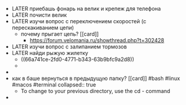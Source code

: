 - LATER приебашь фонарь на велик и крепеж для телефона
- LATER почисти велик
- LATER  изучи вопрос с переключением скоростей (с перескакиванием цепи)
	- почему прыгает цепь? [[card]]
		- https://forum.velomania.ru/showthread.php?t=302428
- LATER изучи вопрос с залипанием тормозов
- LATER найди рыжую жилетку
	- ((66a741ce-2fd0-4771-b343-63b9bfc9a2d8))
	-
-
- как в баше вернуться в предыдущую папку? [[card]] #bash #linux #macos #terminal
  collapsed:: true
	- To change to your previous directory, use the cd - command
-
